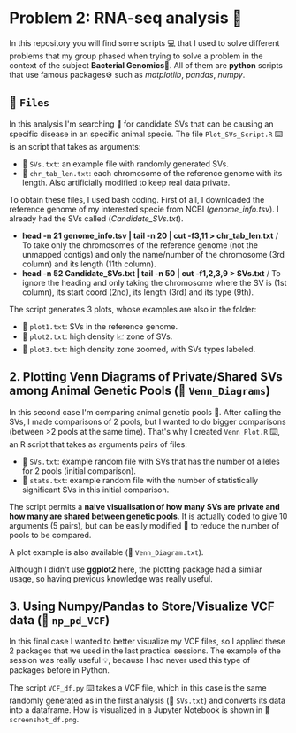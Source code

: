 # Problem 2: RNA-seq analysis 🧬
In this repository you will find some scripts 💻 that I used to solve different problems that my group phased when trying to solve a problem in the context of the subject **Bacterial Genomics**🔬. 
All of them are **python** scripts that use famous packages⚙️ such as *matplotlib*, *pandas*, *numpy*.

## 📁 `Files`
In this analysis I'm searching 🔎 for candidate SVs that can be causing an specific disease in an specific animal specie. The file `Plot_SVs_Script.R` ⌨️ is an script that takes as arguments: 
- 📄 `SVs.txt`: an example file with randomly generated SVs.
- 📄 `chr_tab_len.txt`: each chromosome of the reference genome with its length. Also artificially modified to keep real data private.

To obtain these files, I used bash coding. First of all, I downloaded the reference genome of my interested specie from NCBI (*genome_info.tsv*). I already had the SVs called (*Candidate_SVs.txt*).
- **head -n 21 genome_info.tsv | tail -n 20 | cut -f3,11 > chr_tab_len.txt** / To take only the chromosomes of the reference genome (not the unmapped contigs) and only the name/number of the chromosome (3rd column) and its length (11th column).
- **head -n 52 Candidate_SVs.txt | tail -n 50 |  cut -f1,2,3,9 > SVs.txt** / To ignore the heading and only taking the chromosome where the SV is (1st column), its start coord (2nd), its length (3rd) and its type (9th).

The script generates 3 plots, whose examples are also in the folder: 
- 🎨 `plot1.txt`: SVs in the reference genome.
- 🎨 `plot2.txt`: high density 📈 zone of SVs.
- 🎨 `plot3.txt`: high density zone zoomed, with SVs types labeled. 

## 2. Plotting Venn Diagrams of Private/Shared SVs among Animal Genetic Pools (📁 `Venn_Diagrams`)

In this second case I'm comparing animal genetic pools 🧬. After calling the SVs, I made comparisons of 2 pools, but I wanted to do bigger comparisons (between >2 pools at the same time). That's why I created `Venn_Plot.R` ⌨️, an R script that takes as arguments pairs of files: 
- 📄 `SVs.txt`: example random file with SVs that has the number of alleles for 2 pools (initial comparison). 
- 📄 `stats.txt`: example random file with the number of statistically significant SVs in this initial comparison.

The script permits a **naive visualisation of how many SVs are private and how many are shared between genetic pools**. It is actually coded to give 10 arguments (5 pairs), but can be easily modified 🔧 to reduce the number of pools to be compared. 

A plot example is also available (🎨 `Venn_Diagram.txt`). 

Although I didn't use **ggplot2** here, the plotting package had a similar usage, so having previous knowledge was really useful.

## 3. Using Numpy/Pandas to Store/Visualize VCF data  (📁 `np_pd_VCF`)

In this final case I wanted to better visualize my VCF files, so I applied these 2 packages that we used in the last practical sessions. The example of the session was really useful 💡, because I had never used this type of packages before in Python. 

The script `VCF_df.py` ⌨️ takes a VCF file, which in this case is the same randomly generated as in the first analysis (📄 `SVs.txt`) and converts its data into a dataframe. How is visualized in a Jupyter Notebook is shown in 🎨 `screenshot_df.png`.
